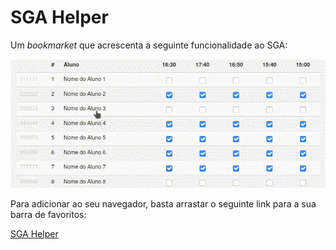 # SGA Helper

Um *bookmarket* que acrescenta a seguinte funcionalidade ao SGA:

![example](SGAHelper.gif)

Para adicionar ao seu navegador, basta arrastar o seguinte link para a sua barra de favoritos:

<a class="button" href="javascript:void%20function(){const%20a=document.querySelectorAll(%22%23class-record-presence-table%20tr%22);for(let%20b%20of%20a){const%20a=b.querySelectorAll(%22td%22);if(0===a.length)continue;let%20c=a[3],d=b.querySelectorAll(%22input[type=checkbox]%22);c.style.cursor=%22pointer%22,c.addEventListener(%22click%22,()=%3E{for(let%20a%20of%20d)a.checked=!a.checked})}}();">SGA Helper</a>
